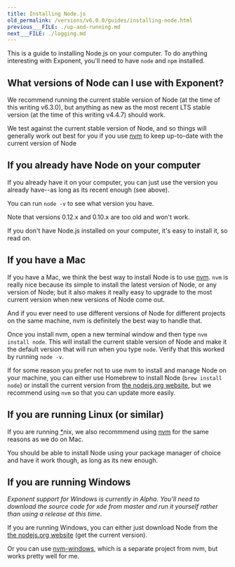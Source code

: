 ```yaml
---
title: Installing Node.js
old_permalink: /versions/v6.0.0/guides/installing-node.html
previous___FILE: ./up-and-running.md
next___FILE: ./logging.md
---
```


This is a guide to installing Node.js on your computer. To do anything interesting with Exponent, you'll need to have `node` and `npm` installed.

## What versions of Node can I use with Exponent?

We recommend running the current stable version of Node (at the time of this writing v6.3.0), but anything as new as the most recent LTS stable version (at the time of this writing v4.4.7) should work.

We test against the current stable version of Node, and so things will generally work out best for you if you use [nvm](https://github.com/creationix/nvm#install-script) to keep up-to-date with the current version of Node

## If you already have Node on your computer

If you already have it on your computer, you can just use the version you already have--as long as its recent enough (see above).

You can run `node -v` to see what version you have.

Note that versions 0.12.x and 0.10.x are too old and won't work.

If you don't have Node.js installed on your computer, it's easy to install it, so read on.

## If you have a Mac

If you have a Mac, we think the best way to install Node is to use [nvm](https://github.com/creationix/nvm#install-script). `nvm` is really nice because its simple to install the latest version of Node, or any version of Node; but it also makes it really easy to upgrade to the most current version when new versions of Node come out.

And if you ever need to use different versions of Node for different projects on the same machine, nvm is definitely the best way to handle that.

Once you install nvm, open a new terminal window and then type `nvm install node`. This will install the current stable version of Node and make it the default version that will run when you type `node`. Verify that this worked by running `node -v`.

If for some reason you prefer not to use nvm to install and manage Node on your machine, you can either use Homebrew to install Node (`brew install node`) or install the current version from [the nodejs.org website](https://nodejs.org/), but we recommend using `nvm` so that you can update more easily.

## If you are running Linux (or similar)

If you are running [\*](#id2)nix, we also recommmend using [nvm](https://github.com/creationix/nvm#install-script) for the same reasons as we do on Mac.

You should be able to install Node using your package manager of choice and have it work though, as long as its new enough.

## If you are running Windows

_Exponent support for Windows is currently in Alpha. You'll need to download the source code for xde from master and run it yourself rather than using a release at this time._

If you are running Windows, you can either just download Node from the [the nodejs.org website](https://nodejs.org/) (get the current version).

Or you can use [nvm-windows](https://github.com/coreybutler/nvm-windows), which is a separate project from nvm, but works pretty well for me.
